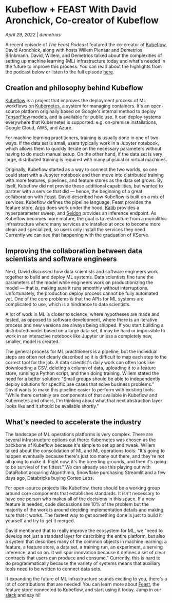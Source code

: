 # Kubeflow + FEAST With David Aronchick, Co-creator of Kubeflow

*April 29, 2022* | *demetrios*

A recent episode of *The Feast Podcast* featured the co-creator of [Kubeflow](https://www.kubeflow.org/), David Aronchick, along with hosts Willem Pienaar and Demetrios Brinkmann. David, Willem, and Demetrios talked about the complexities of setting up machine learning (ML) infrastructure today and what's needed in the future to improve this process. You can read about the highlights from the podcast below or listen to the full episode [here](https://anchor.fm/featurestore/episodes/Kubeflo...).

## Creation and philosophy behind Kubeflow

[Kubeflow](https://www.kubeflow.org/) is a project that improves the deployment process of ML workflows on [Kubernetes](https://kubernetes.io/), a system for managing containers. It's an open-source platform originally based on Google's internal method to deploy [TensorFlow](https://www.tensorflow.org/) models, and is available for public use. It can deploy systems everywhere that Kubernetes is supported: e.g. on-premise installations, Google Cloud, AWS, and Azure.

For machine learning practitioners, training is usually done in one of two ways. If the data set is small, users typically work in a Jupyter notebook, which allows them to quickly iterate on the necessary parameters without having to do much manual setup. On the other hand, if the data set is very large, distributed training is required with many physical or virtual machines.

Originally, Kubeflow started as a way to connect the two worlds, so one could start with a Jupyter notebook and then move into distributed training with more features, pipelines, and feature stores as the data set grows. By itself, Kubeflow did not provide these additional capabilities, but wanted to partner with a service that did — hence, the beginning of a great collaboration with [Feast](https://www.tecton.ai/feast/). David described how Kubeflow is built on a mix of services: Kubeflow defines the pipeline language, Feast provides the feature store, [Argo](https://argoproj.github.io/workflows/) does work under the hood, [Katib](https://www.kubeflow.org/docs/components/katib/...) provides a hyperparameter sweep, and [Seldon](https://www.kubeflow.org/docs/external-add-ons/...) provides an inference endpoint. As Kubeflow becomes more mature, the goal is to restructure from a monolithic infrastructure where many services are installed at once to become more clean and specialized, so users only install the services they need. Currently we can see that happening with the graduation of KServe.

## Improving the collaboration between data scientists and software engineers

Next, David discussed how data scientists and software engineers work together to build and deploy ML systems. Data scientists fine tune the parameters of the model while engineers work on productionizing the model — that is, making sure it runs smoothly without interruptions. Unfortunately, the production deploy process cannot be fully automated yet. One of the core problems is that the APIs for ML systems are complicated to use, which is a hindrance to data scientists.

A lot of work in ML is closer to science, where hypotheses are made and tested, as opposed to software development, where there is an iterative process and new versions are always being shipped. If you start building a distributed model based on a large data set, it may be hard or impossible to work in an interactive notebook like Jupyter unless a completely new, smaller, model is created.

The general process for ML practitioners is a pipeline, but the individual steps are often not clearly described so it is difficult to map each step to the correct tool for the job. A data scientist's daily work can often look like downloading a CSV, deleting a column of data, uploading it to a feature store, running a Python script, and then doing training. Willem stated the need for a better solution: "Small groups should be able to independently deploy solutions for specific use cases that solve business problems." David wants to make this pipeline easier to perform with existing tools: "While there certainly are components of that available in Kubeflow and Kubernetes and others, I'm thinking about what that next abstraction layer looks like and it should be available shortly."

## What's needed to accelerate the industry

The landscape of ML operations platforms is very complex. There are several infrastructure options out there: Kubernetes was chosen as the backbone of Kubeflow because it's simple to set up and tweak. Willem talked about the consolidation of ML and ML operations tools: "It's going to happen eventually because there's just too many out there, and they're not all going to make it. Right now, it's the breeding grounds, and then it's going to be survival of the fittest." We can already see this playing out with DataRobot acquiring Algorithmia, Snowflake purchasing Streamlit and a few days ago, Databricks buying Cortex Labs.

For open-source projects like Kubeflow, there should be a working group around core components that establishes standards. It isn't necessary to have one person who makes all of the decisions in this space. If a new feature is needed, code discussions are 10% of the problem but the majority of the work is around deciding implementation details and making sure that it works. The fastest way to get something done is just to build it yourself and try to get it merged.

David mentioned that to really improve the ecosystem for ML, we "need to develop not just a standard layer for describing the entire platform, but also a system that describes many of the common objects in machine learning: a feature, a feature store, a data set, a training run, an experiment, a serving inference, and so on. It will spur innovation because it defines a set of clear contracts that users can produce and consume." Currently, this is hard to do programmatically because the variety of systems means that auxiliary tools need to be written to connect data sets.

If expanding the future of ML infrastructure sounds exciting to you, there's a lot of contributions that are needed! You can learn more about [Feast](https://www.tecton.ai/feast/), the feature store connected to Kubeflow, and start using it today. Jump in our [slack](http://slack.feastsite.wpenginepowered.com/) and say hi!
